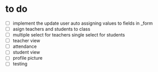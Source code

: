 # to do
- [ ] implement the update user auto assigning values to fields in _form
- [ ] asign teachers and students to class
- [ ] multiple select for teachers single select for students
- [ ] teacher view
- [ ] attendance
- [ ] student view
- [ ] profile picture
- [ ] testing
